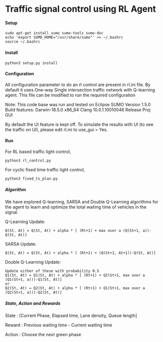 # Traffic signal control using RL Agent
#### Setup
```
sudo apt-get install sumo sumo-tools sumo-doc
echo 'export SUMO_HOME="/usr/share/sumo"' >> ~/.bashrc
source ~/.bashrc
```

#### Install
```
python3 setup.py install
```
#### Configuration
All configuration parameter to do an rl control are present in rl.ini file. By default it uses One-way Single intersection traffic network with Q-learning agent. This file can be modified to run the required configuration

Note: This code base was run and tested on Eclipse SUMO Version 1.5.0
Build features: Darwin-18.5.0 x86_64 Clang 10.0.1.10010046 Release Proj GUI

By default the UI feature is kept off. 
To simulate the results with UI (to see the traffic on UI), please edit rl.ini to use_gui = Yes.

#### Run
For RL based traffic light control,
```
python3 rl_control.py
```
For cyclic fixed time traffic light control,
```
python3 fixed_ts_plan.py
```

##### Algorithm
We have explored Q-learning, SARSA and Double Q-Learning algorithms for the agent to learn and optimize the total waiting time of vehicles in the signal.

Q-Learning Update:
```
Q(St, At) = Q(St, At) + alpha * [ (Rt+1) + max over a (Q(St+1, a))-Q(St, At)]
```

SARSA Update:
```
Q(St, At) = Q(St, At) + alpha * [ (Rt+1) + (Q(St+1, At+1))-Q(St, At)]
```

Double Q-Learning Update:
```
Update either of these with probability 0.5
Q1(St, At) = Q1(St, At) + alpha * [ (Rt+1) + Q2(St+1, max over a (Q1(St+1, a)))-Q1(St, At)]
or
Q2(St, At) = Q2(St, At) + alpha * [ (Rt+1) + Q1(St+1, max over a (Q2(St+1, a)))-Q2(St, At)]
```

##### State, Action and Rewards 
State  : [Current Phase, Elapsed time, Lane density, Queue length]

Reward : Previous waiting time - Current waiting time

Action : Choose the next green phase





